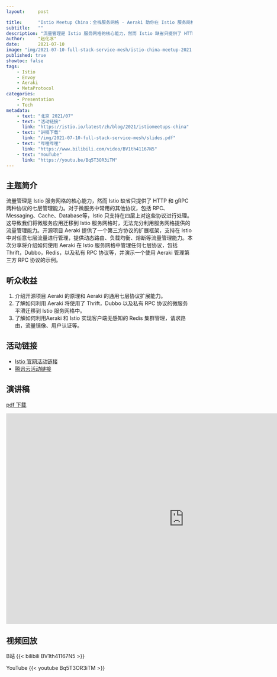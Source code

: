 ```yaml
---
layout:     post

title:      "Istio Meetup China：全栈服务网格 - Aeraki 助你在 Istio 服务网格中管理任何七层流量"
subtitle:   ""
description: "流量管理是 Istio 服务网格的核心能力，然而 Istio 缺省只提供了 HTTP 和 gRPC 两种协议的七层管理能力。对于微服务中常用的其他协议，包括 RPC、Messaging、Cache、Database等，Istio 只支持在四层上对这些协议进行处理。这导致我们将微服务应用迁移到 Istio 服务网格时，无法充分利用服务网格提供的流量管理能力。开源项目 Aeraki 提供了一个第三方协议的扩展框架，支持在 Istio 中对任意七层流量进行管理，提供动态路由、负载均衡、熔断等流量管理能力。本次分享将介绍如何使用 Aeraki 在 Istio 服务网格中管理任何七层协议，包括 Thrift，Dubbo，Redis，以及私有 RPC 协议等，并演示一个使用 Aeraki 管理第三方 RPC 协议的示例。"
author:     "赵化冰"
date:       2021-07-10
image: "img/2021-07-10-full-stack-service-mesh/istio-china-meetup-2021.jpg"
published: true
showtoc: false
tags:
    - Istio
    - Envoy
    - Aeraki
    - MetaProtocol
categories:
    - Presentation
    - Tech
metadata:
    - text: "北京 2021/07"
    - text: "活动链接"
      link: "https://istio.io/latest/zh/blog/2021/istiomeetups-china"
    - text: "讲稿下载"
      link: "/img/2021-07-10-full-stack-service-mesh/slides.pdf"
    - text: "哔哩哔哩"
      link: "https://www.bilibili.com/video/BV1th41167N5"
    - text: "YouTube"
      link: "https://youtu.be/Bq5T3OR3iTM"
---
```


## 主题简介

流量管理是 Istio 服务网格的核心能力，然而 Istio 缺省只提供了 HTTP 和 gRPC 两种协议的七层管理能力。对于微服务中常用的其他协议，包括 RPC、Messaging、Cache、Database等，Istio 只支持在四层上对这些协议进行处理。这导致我们将微服务应用迁移到 Istio 服务网格时，无法充分利用服务网格提供的流量管理能力。开源项目 Aeraki 提供了一个第三方协议的扩展框架，支持在 Istio 中对任意七层流量进行管理，提供动态路由、负载均衡、熔断等流量管理能力。本次分享将介绍如何使用 Aeraki 在 Istio 服务网格中管理任何七层协议，包括 Thrift，Dubbo，Redis，以及私有 RPC 协议等，并演示一个使用 Aeraki 管理第三方 RPC 协议的示例。

## 听众收益

1. 介绍开源项目 Aeraki 的原理和 Aeraki 的通用七层协议扩展能力。
2. 了解如何利用 Aeraki 将使用了 Thrift，Dubbo 以及私有 RPC 协议的微服务平滑迁移到 Istio 服务网格中。
3. 了解如何利用Aeraki 和 Istio 实现客户端无感知的 Redis 集群管理，请求路由，流量镜像、用户认证等。

## 活动链接
* [Istio 官网活动链接](https://istio.io/latest/zh/blog/2021/istiomeetups-china)
* [腾讯云活动链接](https://mp.weixin.qq.com/s/kgDnMcdX1q75mV6e1ujAiA)

## 演讲稿

[pdf 下载](/img/2021-07-10-full-stack-service-mesh/slides.pdf)
<iframe src="https://docs.google.com/presentation/d/e/2PACX-1vRGAhPuPJCgpI9uNFQR0ZsjefdR7NQAMcyKrezOLU_ihvclsHxf9p242w0UYAdtUJ5xO4jhVJ-EtfWO/embed?start=false&loop=false&delayms=3000" frameborder="0" width="960" height="569" allowfullscreen="true" mozallowfullscreen="true" webkitallowfullscreen="true"></iframe>

## 视频回放
B站
{{< bilibili BV1th41167N5 >}}

YouTube
{{< youtube Bq5T3OR3iTM >}} 


